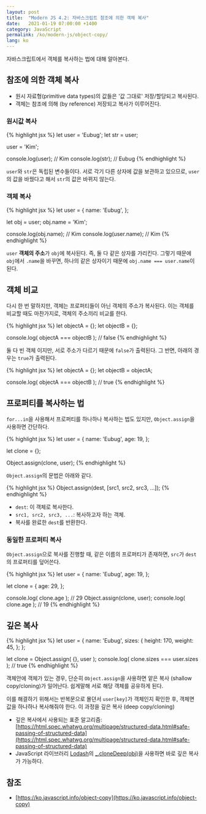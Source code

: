 ```yaml
---
layout: post
title:  "Modern JS 4.2: 자바스크립트 참조에 의한 객체 복사"
date:   2021-01-19 07:00:00 +1400
category: JavaScript
permalink: /ko/modern-js/object-copy/
lang: ko
---
```


자바스크립트에서 객체를 복사하는 법에 대해 알아본다.

## 참조에 의한 객체 복사

- 원시 자료형(primitive data types)의 값들은 '값 그대로' 저장/할당되고 복사된다.
- 객체는 참조에 의해 (by reference) 저장되고 복사가 이루어진다.

### 원시값 복사

{% highlight jsx %}
let user = 'Eubug';
let str = user;

user = 'Kim';

console.log(user); // Kim
console.log(str); // Eubug
{% endhighlight %}

`user`와 `str`은 독립된 변수들이다. 서로 각기 다른 상자에 값을 보관하고 있으므로, `user`의 값을 바꿨다고 해서 `str`의 값은 바뀌지 않는다.

### 객체 복사

{% highlight jsx %}
let user = {
	name: 'Eubug',
};

let obj = user;
obj.name = 'Kim';

console.log(obj.name); // Kim
console.log(user.name); // Kim
{% endhighlight %}

`user`  **객체의 주소**가 `obj`에 복사된다. 즉, 둘 다 같은 상자를 가리킨다. 그렇기 때문에 `obj`에서 `.name`을 바꾸면, 하나의 같은 상자이기 때문에 `obj.name === user.name`이 된다.

## 객체 비교

다시 한 번 말하지만, 객체는 프로퍼티들이 아닌 객체의 주소가 복사된다. 이는 객체를 비교할 때도 마찬가지로, 객체의 주소끼리 비교를 한다.

{% highlight jsx %}
let objectA = {};
let objectB = {};

console.log( objectA === objectB ); // false
{% endhighlight %}

둘 다 빈 객체 이지만, 서로 주소가 다르기 때문에 `false`가 출력된다.
그 반면, 아래의 경우는 `true`가 출력된다.

{% highlight jsx %}
let objectA = {};
let objectB = objectA;

console.log( objectA === objectB ); // true
{% endhighlight %}

## 프로퍼티를 복사하는 법

`for...in`을 사용해서 프로퍼티를 하나하나 복사하는 법도 있지만, `Object.assign`을 사용하면 간단하다.

{% highlight jsx %}
let user = {
	name: 'Eubug',
	age: 19,
};

let clone = {};

Object.assign(clone, user);
{% endhighlight %}

`Object.assign`의 문법은 아래와 같다.

{% highlight jsx %}
Object.assign(dest, [src1, src2, src3, ...]);
{% endhighlight %}

- `dest`: 이 객체로 복사한다.
- `src1, src2, src3, ...`: 복사하고자 하는 객체.
- 복사를 완료한 `dest`를 반환한다.

### 동일한 프로퍼티 복사

`Object.assign`으로 복사를 진행할 때, 같은 이름의 프로퍼티가 존재하면, `src`가 `dest`의 프로퍼티를 덮어쓴다.

{% highlight jsx %}
let user = {
	name: 'Eubug',
	age: 19,
};

let clone = {
	age: 29,
};

console.log( clone.age ); // 29
Object.assign(clone, user);
console.log( clone.age ); // 19
{% endhighlight %}

## 깊은 복사

{% highlight jsx %}
let user = {
	name: 'Eubug',
	sizes: {
		height: 170,
		weight: 45,
	};
};

let clone = Object.assign( {}, user );
console.log( clone.sizes === user.sizes ); // true
{% endhighlight %}

객체안에 객체가 있는 경우, 단순히 `Object.assign`을 사용하면 앝은 복사 (shallow copy/cloning)가 일어난다. 쉽게말해 서로 해당 객체를 공유하게 된다.

이를 해결하기 위해서는 반복문으로 몰뎐서 `user[key]`가 객체인지 확인한 후, 객체면 값을 하나하나 복사해줘야 한다. 이 과정을 깊은 복사 (deep copy/cloning)

- 깊은 복사에서 사용되는 표준 알고리즘: [https://html.spec.whatwg.org/multipage/structured-data.html#safe-passing-of-structured-data](https://html.spec.whatwg.org/multipage/structured-data.html#safe-passing-of-structured-data)
- JavaScript 라이브러리 [Lodash](https://lodash.com/)의 [\_.cloneDeep(obj)](https://lodash.com/docs#cloneDeep)을 사용하면 바로 깊은 복사가 가능하다.

## 참조
- [https://ko.javascript.info/object-copy](https://ko.javascript.info/object-copy)